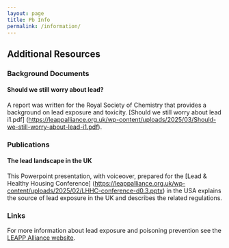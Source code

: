 ```yaml
---
layout: page
title: Pb Info 
permalink: /information/
---
```

## Additional Resources

### Background Documents

#### Should we still worry about lead?

A report was written for the Royal Society of Chemistry that provides a background on lead exposure and toxicity. 
[Should we still worry about lead i1.pdf] (https://leappalliance.org.uk/wp-content/uploads/2025/03/Should-we-still-worry-about-lead-i1.pdf).

### Publications

#### The lead landscape in the UK

This Powerpoint presentation, with voiceover, prepared for the [Lead & Healthy Housing Conference] (https://leappalliance.org.uk/wp-content/uploads/2025/02/LHHC-conference-d0.3.pptx) in the USA explains the source of lead exposure in the UK and describes the related regulations. 

### Links
For more information about lead exposure and poisoning prevention see the [LEAPP Alliance website](https://leappalliance.org.uk/).

